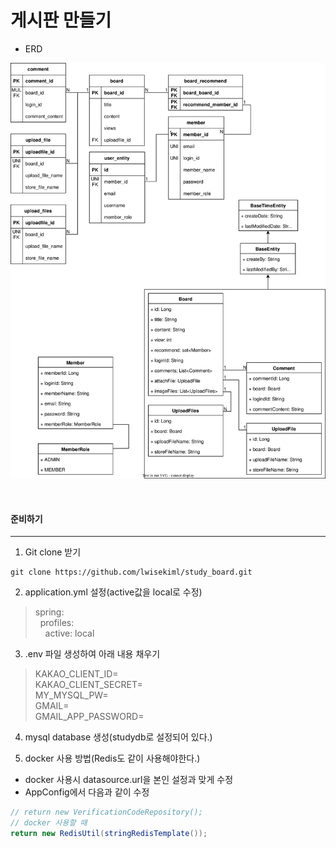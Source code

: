 # 게시판 만들기

- ERD

![ERD](Document/erd.drawio.svg)

<br/>

#### 준비하기
---
1. Git clone 받기
```
git clone https://github.com/lwisekiml/study_board.git
```

2. application.yml 설정(active값을 local로 수정)
> spring:  
> &nbsp;&nbsp;profiles:  
> &nbsp;&nbsp;&nbsp;&nbsp;active: local

3. .env 파일 생성하여 아래 내용 채우기
> KAKAO_CLIENT_ID=  
> KAKAO_CLIENT_SECRET=  
> MY_MYSQL_PW=  
> GMAIL=  
> GMAIL_APP_PASSWORD=  

4. mysql 
database 생성(studydb로 설정되어 있다.)

5. docker 사용 방법(Redis도 같이 사용해야한다.)
- docker 사용시 datasource.url을 본인 설정과 맞게 수정
- AppConfig에서 다음과 같이 수정
```java
// return new VerificationCodeRepository();
// docker 사용할 때
return new RedisUtil(stringRedisTemplate());
```
